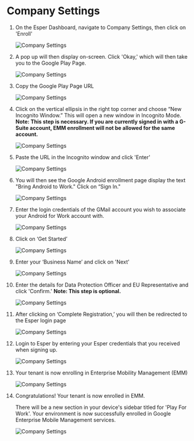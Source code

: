 # Company Settings


1. On the Esper Dashboard, navigate to Company Settings, then click on 'Enroll'

    ![Company Settings](../../assets/company-settings/image8.png)


2. A pop up will then display on-screen. Click 'Okay,' which will then take you to the Google Play Page.

    ![Company Settings](../../assets/company-settings/image5.png)


3. Copy the Google Play Page URL

    ![Company Settings](../../assets/company-settings/image3.png)

4. Click on the vertical ellipsis in the right top corner and choose “New Incognito Window.” This will open a new window in Incognito Mode. **Note: This step is necessary. If you are currently signed in with a G-Suite account, EMM enrollment will not be allowed for the same account.**

    ![Company Settings](../../assets/company-settings/image3.png)

5. Paste the URL in the Incognito window and click 'Enter'

    ![Company Settings](../../assets/company-settings/image13.png)


6. You will then see the Google Android enrollment page display the text "Bring Android to Work." Click on “Sign In."

    ![Company Settings](../../assets/company-settings/image1.png)


7. Enter the login credentials of the GMail account you wish to associate your Android for Work account with.

    ![Company Settings](../../assets/company-settings/image17.png)


8. Click on ‘Get Started’

    ![Company Settings](../../assets/company-settings/image16.png)


9. Enter your ‘Business Name’ and click on 'Next'

    ![Company Settings](../../assets/company-settings/image7.png)


10. Enter the details for Data Protection Officer and EU Representative and click 'Confirm.' **Note: This step is optional.**

    ![Company Settings](../../assets/company-settings/image9.png)


11. After clicking on ‘Complete Registration,’ you will then be redirected to the Esper login page 
 
    ![Company Settings](../../assets/company-settings/image18.png)

12. Login to Esper by entering your Esper credentials that you received when signing up.

    ![Company Settings](../../assets/company-settings/image2.png)

13. Your tenant is now enrolling in Enterprise Mobility Management (EMM)

    ![Company Settings](../../assets/company-settings/image19.png)


14. Congratulations! Your tenant is now enrolled in EMM. 

    There will be a new section in your device's sidebar titled for 'Play For Work'. Your environment is now successfully enrolled in Google Enterprise Mobile Management services.

    ![Company Settings](../../assets/company-settings/emm1.png)












